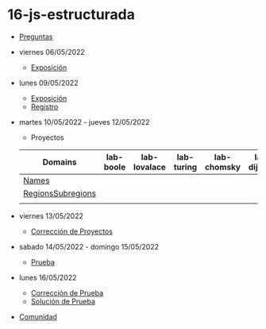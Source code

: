 # 16-js-estructurada

- [Preguntas](https://escuela.it/master-programacion-diseno-software)
- viernes 06/05/2022
  - [Exposición](https://escuela.it/master-programacion-diseno-software)
- lunes 09/05/2022
  - [Exposición](https://escuela.it/master-programacion-diseno-software)
  - [Registro](https://forms.gle/hjV3hUyrkkznAmYx9)
- martes 10/05/2022 - jueves 12/05/2022
  - Proyectos
  
  |Domains|lab-boole|lab-lovalace|lab-turing|lab-chomsky|lab-dijkstra|
  |-------|---------|------------|----------|-----------|--------------|
  |  [Names](https://github.com/USantaTecla-0-general/0-domains/blob/master/managers/countries/4-programming/names.md)     |         |            |          |           |              |
  |  [RegionsSubregions](https://github.com/USantaTecla-0-general/0-domains/blob/master/managers/countries/4-programming/regionsSubregions.md)     |         |            |          |           |              |
  |       |         |            |          |           |              |
- viernes 13/05/2022
  - [Corrección de Proyectos](https://escuela.it/master-programacion-diseno-software)
- sabado 14/05/2022 - domingo 15/05/2022
  - [Prueba](https://forms.gle/nY6HR7w3Go7ne7g67)
- lunes 16/05/2022
  - [Corrección de Prueba](https://escuela.it/master-programacion-diseno-software)
  - [Solución de Prueba](https://docs.google.com/spreadsheets/d/1Uwtqa5VdD5wK2X7eLgkS6_th16aPnsW8pa5Ft2TyLPo/edit#gid=0)
- [Comunidad](https://app.slack.com/client/T02S3KYD464/C02TTGW0BM3)
